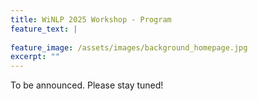 ```yaml
---
title: WiNLP 2025 Workshop - Program
feature_text: |
  
feature_image: /assets/images/background_homepage.jpg
excerpt: ""
---
```


To be announced. Please stay tuned!